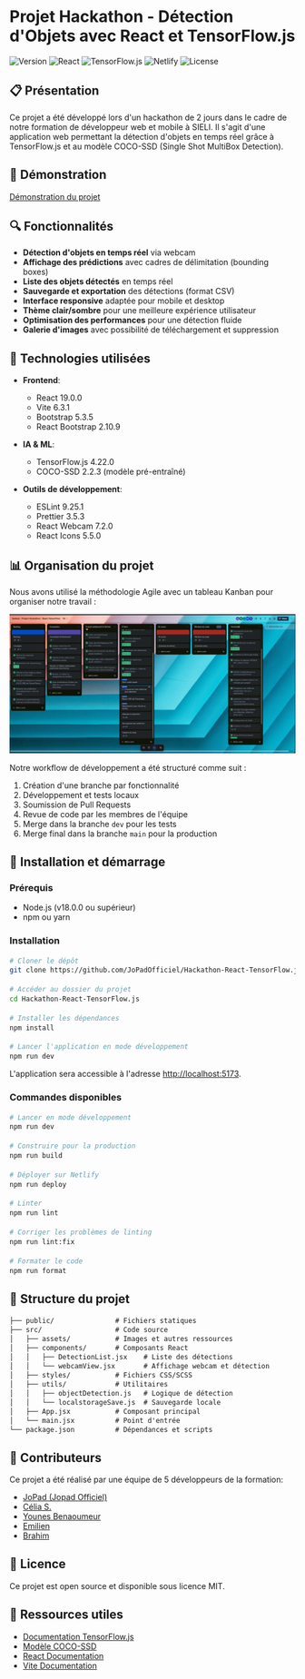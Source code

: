# Projet Hackathon - Détection d'Objets avec React et TensorFlow.js

![Version](https://img.shields.io/badge/version-1.0.0-blue)
![React](https://img.shields.io/badge/React-19.0.0-61DAFB?logo=react)
![TensorFlow.js](https://img.shields.io/badge/TensorFlow.js-4.22.0-FF6F00?logo=tensorflow)
![Netlify](https://img.shields.io/badge/Netlify-deployed-success)
![License](https://img.shields.io/badge/license-MIT-green)

## 📋 Présentation

Ce projet a été développé lors d'un hackathon de 2 jours dans le cadre de notre formation de développeur web et mobile à SIELI. Il s'agit d'une application web permettant la détection d'objets en temps réel grâce à TensorFlow.js et au modèle COCO-SSD (Single Shot MultiBox Detection).

## 📸 Démonstration

[Démonstration du projet](https://jopadofficiel-hackathon-react-tensorf.netlify.app/)

## 🔍 Fonctionnalités

- **Détection d'objets en temps réel** via webcam
- **Affichage des prédictions** avec cadres de délimitation (bounding boxes)
- **Liste des objets détectés** en temps réel
- **Sauvegarde et exportation** des détections (format CSV)
- **Interface responsive** adaptée pour mobile et desktop
- **Thème clair/sombre** pour une meilleure expérience utilisateur
- **Optimisation des performances** pour une détection fluide
- **Galerie d'images** avec possibilité de téléchargement et suppression

## 🧰 Technologies utilisées

- **Frontend**:
  - React 19.0.0
  - Vite 6.3.1
  - Bootstrap 5.3.5
  - React Bootstrap 2.10.9

- **IA & ML**:
  - TensorFlow.js 4.22.0
  - COCO-SSD 2.2.3 (modèle pré-entraîné)

- **Outils de développement**:
  - ESLint 9.25.1
  - Prettier 3.5.3
  - React Webcam 7.2.0
  - React Icons 5.5.0

## 📊 Organisation du projet

Nous avons utilisé la méthodologie Agile avec un tableau Kanban pour organiser notre travail :

![Tableau Kanban](/public/tableau-kanban.png)

Notre workflow de développement a été structuré comme suit :
1. Création d'une branche par fonctionnalité
2. Développement et tests locaux
3. Soumission de Pull Requests
4. Revue de code par les membres de l'équipe
5. Merge dans la branche `dev` pour les tests
6. Merge final dans la branche `main` pour la production

## 🚀 Installation et démarrage

### Prérequis
- Node.js (v18.0.0 ou supérieur)
- npm ou yarn

### Installation

```bash
# Cloner le dépôt
git clone https://github.com/JoPadOfficiel/Hackathon-React-TensorFlow.js.git

# Accéder au dossier du projet
cd Hackathon-React-TensorFlow.js

# Installer les dépendances
npm install

# Lancer l'application en mode développement
npm run dev
```

L'application sera accessible à l'adresse [http://localhost:5173](http://localhost:5173).

### Commandes disponibles

```bash
# Lancer en mode développement
npm run dev

# Construire pour la production
npm run build

# Déployer sur Netlify
npm run deploy

# Linter
npm run lint

# Corriger les problèmes de linting
npm run lint:fix

# Formater le code
npm run format
```

## 📂 Structure du projet

```
├── public/               # Fichiers statiques
├── src/                  # Code source
│   ├── assets/           # Images et autres ressources
│   ├── components/       # Composants React
│   │   ├── DetectionList.jsx    # Liste des détections
│   │   └── webcamView.jsx       # Affichage webcam et détection
│   ├── styles/           # Fichiers CSS/SCSS
│   ├── utils/            # Utilitaires
│   │   ├── objectDetection.js   # Logique de détection
│   │   └── localstorageSave.js  # Sauvegarde locale
│   ├── App.jsx           # Composant principal
│   └── main.jsx          # Point d'entrée
└── package.json          # Dépendances et scripts
```

## 👥 Contributeurs

Ce projet a été réalisé par une équipe de 5 développeurs de la formation:

- [JoPad (Jopad Officiel)](https://github.com/JoPadOfficiel)
- [Célia S.](https://github.com/CelooSa)
- [Younes Benaoumeur](https://github.com/Hidarime)
- [Emilien](https://github.com/emilien8-von)
- [Brahim](https://github.com/HIMRA01)

## 📄 Licence

Ce projet est open source et disponible sous licence MIT.

## 🔗 Ressources utiles

- [Documentation TensorFlow.js](https://www.tensorflow.org/js/tutorials)
- [Modèle COCO-SSD](https://github.com/tensorflow/tfjs-models/tree/master/coco-ssd)
- [React Documentation](https://react.dev/learn)
- [Vite Documentation](https://vitejs.dev/guide/)
